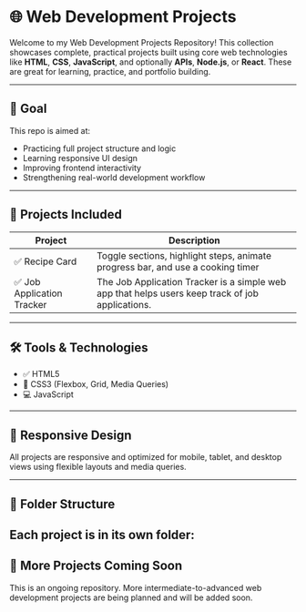 # 🌐 Web Development Projects

Welcome to my Web Development Projects Repository! This collection showcases complete, practical projects built using core web technologies like **HTML**, **CSS**, **JavaScript**, and optionally **APIs**, **Node.js**, or **React**. These are great for learning, practice, and portfolio building.

---

## 🎯 Goal

This repo is aimed at:
- Practicing full project structure and logic
- Learning responsive UI design
- Improving frontend interactivity
- Strengthening real-world development workflow

---

## 📁 Projects Included

| Project | Description |
|--------|-------------|
| ✅ Recipe Card | Toggle sections, highlight steps, animate progress bar, and use a cooking timer |
| ✅ Job Application Tracker | The Job Application Tracker is a simple web app that helps users keep track of job applications.|
---

## 🛠️ Tools & Technologies

- ✅ HTML5
- 🎨 CSS3 (Flexbox, Grid, Media Queries)
- 💻 JavaScript 
---

## 📱 Responsive Design

All projects are responsive and optimized for mobile, tablet, and desktop views using flexible layouts and media queries.

---

## 📂 Folder Structure

Each project is in its own folder:
---

## 🚧 More Projects Coming Soon

This is an ongoing repository. More intermediate-to-advanced web development projects are being planned and will be added soon. 
